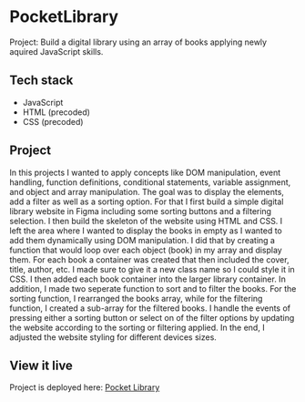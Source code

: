 # PocketLibrary

Project: Build a digital library using an array of books applying newly aquired JavaScript skills. 

## Tech stack
- JavaScript 
- HTML (precoded)
- CSS (precoded)

## Project

In this projects I wanted to apply concepts like DOM manipulation, event handling, function definitions, conditional statements, variable assignment, and object and array manipulation. The goal was to display the elements, add a filter as well as a sorting option. 
For that I first build a simple digital library website in Figma including some sorting buttons and a filtering selection. I then build the skeleton of the website using HTML and CSS. I left the area where I wanted to display the books in empty as I wanted to add them dynamically using DOM manipulation. I did that by creating a function that would loop over each object (book) in my array and display them. For each book a container was created that then included the cover, title, author, etc. I made sure to give it a new class name so I could style it in CSS. I then added each book container into the larger library container. In addition, I made two seperate function to sort and to filter the books. For the sorting function, I rearranged the books array, while for the filtering function, I created a sub-array for the filtered books. I handle the events of pressing either a sorting button or select on of the filter options by updating the website according to the sorting or filtering applied. 
In the end, I adjusted the website styling for different devices sizes. 


## View it live

Project is deployed here: [Pocket Library](https://pocketlibrary.netlify.app)